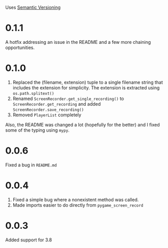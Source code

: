 Uses [Semantic Versioning](http://semver.org/)

# 0.1.1

A hotfix addressing an issue in the README and a few more chaining opportunities.

# 0.1.0

1. Replaced the (filename, extension) tuple to a single filename string that includes the extension for simplicity. The extension is extracted using `os.path.splitext()`
2. Renamed `ScreenRecorder.get_single_recording()` to `ScreenRecorder.get_recording` and added `ScreenRecorder.save_recording()`
3. Removed `PlayerList` completely

Also, the README was changed a lot (hopefully for the better) and I fixed some of the typing using `mypy`. 

# 0.0.6

Fixed a bug in `README.md` 

# 0.0.4

1. Fixed a simple bug where a nonexistent method was called. 
2. Made imports easier to do directly from `pygame_screen_record`

# 0.0.3

Added support for 3.8